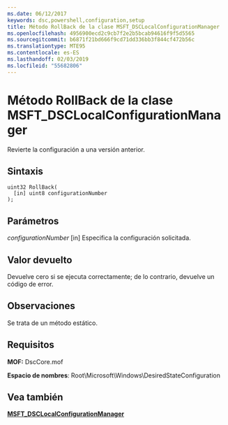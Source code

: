```yaml
---
ms.date: 06/12/2017
keywords: dsc,powershell,configuration,setup
title: Método RollBack de la clase MSFT_DSCLocalConfigurationManager
ms.openlocfilehash: 4956900ecd2c9cb7f2e2b5bcab94616f9f5d5565
ms.sourcegitcommit: b6871f21bd666f9cd71dd336bb3f844cf472b56c
ms.translationtype: MTE95
ms.contentlocale: es-ES
ms.lasthandoff: 02/03/2019
ms.locfileid: "55682806"
---
```

# <a name="rollback-method-of-the-msftdsclocalconfigurationmanager-class"></a>Método RollBack de la clase MSFT_DSCLocalConfigurationManager

Revierte la configuración a una versión anterior.

## <a name="syntax"></a>Sintaxis

```mof
uint32 RollBack(
  [in] uint8 configurationNumber
);
```

## <a name="parameters"></a>Parámetros

*configurationNumber* \[in\] Especifica la configuración solicitada.

## <a name="return-value"></a>Valor devuelto

Devuelve cero si se ejecuta correctamente; de lo contrario, devuelve un código de error.

## <a name="remarks"></a>Observaciones

Se trata de un método estático.

## <a name="requirements"></a>Requisitos

**MOF:** DscCore.mof

**Espacio de nombres**: Root\Microsoft\Windows\DesiredStateConfiguration

## <a name="see-also"></a>Vea también

[**MSFT_DSCLocalConfigurationManager**](msft-dsclocalconfigurationmanager.md)